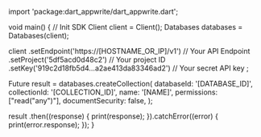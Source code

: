 import 'package:dart_appwrite/dart_appwrite.dart';

void main() { // Init SDK
  Client client = Client();
  Databases databases = Databases(client);

  client
    .setEndpoint('https://[HOSTNAME_OR_IP]/v1') // Your API Endpoint
    .setProject('5df5acd0d48c2') // Your project ID
    .setKey('919c2d18fb5d4...a2ae413da83346ad2') // Your secret API key
  ;

  Future result = databases.createCollection(
    databaseId: '[DATABASE_ID]',
    collectionId: '[COLLECTION_ID]',
    name: '[NAME]',
    permissions: ["read("any")"],
    documentSecurity: false,
  );

  result
    .then((response) {
      print(response);
    }).catchError((error) {
      print(error.response);
  });
}